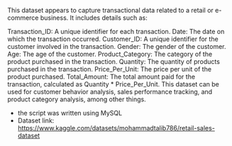 
This dataset appears to capture transactional data related to a retail or e-commerce business. It includes details such as:

Transaction_ID: A unique identifier for each transaction.
Date: The date on which the transaction occurred.
Customer_ID: A unique identifier for the customer involved in the transaction.
Gender: The gender of the customer.
Age: The age of the customer.
Product_Category: The category of the product purchased in the transaction.
Quantity: The quantity of products purchased in the transaction.
Price_Per_Unit: The price per unit of the product purchased.
Total_Amount: The total amount paid for the transaction, calculated as Quantity * Price_Per_Unit.
This dataset can be used for customer behavior analysis, sales performance tracking, and product category analysis, among other things.

- the script was written using MySQL
- Dataset link: https://www.kaggle.com/datasets/mohammadtalib786/retail-sales-dataset
